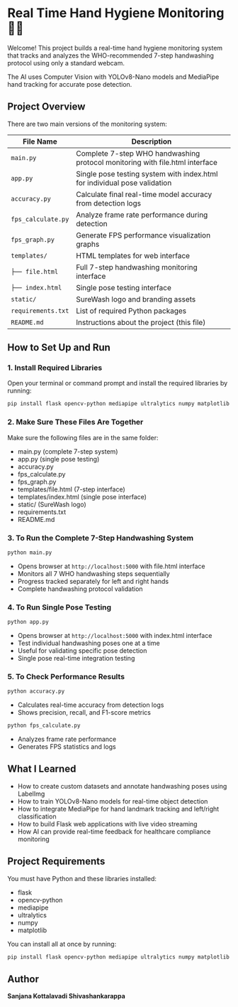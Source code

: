 # Real Time Hand Hygiene Monitoring 🧼👐

Welcome!
This project builds a real-time hand hygiene monitoring system that tracks and analyzes the WHO-recommended 7-step handwashing protocol using only a standard webcam.

The AI uses Computer Vision with YOLOv8-Nano models and MediaPipe hand tracking for accurate pose detection.

## Project Overview
There are two main versions of the monitoring system:

| File Name        | Description |
|------------------|-------------|
| `main.py`        | Complete 7-step WHO handwashing protocol monitoring with file.html interface |
| `app.py`         | Single pose testing system with index.html for individual pose validation |
| `accuracy.py`    | Calculate final real-time model accuracy from detection logs |
| `fps_calculate.py` | Analyze frame rate performance during detection |
| `fps_graph.py`   | Generate FPS performance visualization graphs |
| `templates/`     | HTML templates for web interface |
| `├── file.html`  | Full 7-step handwashing monitoring interface |
| `├── index.html` | Single pose testing interface |
| `static/`        | SureWash logo and branding assets |
| `requirements.txt` | List of required Python packages |
| `README.md`      | Instructions about the project (this file) |

## How to Set Up and Run

### 1. Install Required Libraries
Open your terminal or command prompt and install the required libraries by running:

```bash
pip install flask opencv-python mediapipe ultralytics numpy matplotlib
```

### 2. Make Sure These Files Are Together
Make sure the following files are in the same folder:
- main.py (complete 7-step system)
- app.py (single pose testing)
- accuracy.py
- fps_calculate.py
- fps_graph.py
- templates/file.html (7-step interface)
- templates/index.html (single pose interface)
- static/ (SureWash logo)
- requirements.txt
- README.md

### 3. To Run the Complete 7-Step Handwashing System

```bash
python main.py
```
- Opens browser at `http://localhost:5000` with file.html interface
- Monitors all 7 WHO handwashing steps sequentially
- Progress tracked separately for left and right hands
- Complete handwashing protocol validation

### 4. To Run Single Pose Testing

```bash
python app.py
```
- Opens browser at `http://localhost:5000` with index.html interface
- Test individual handwashing poses one at a time
- Useful for validating specific pose detection
- Single pose real-time integration testing

### 5. To Check Performance Results

```bash
python accuracy.py
```
- Calculates real-time accuracy from detection logs
- Shows precision, recall, and F1-score metrics

```bash
python fps_calculate.py
```
- Analyzes frame rate performance
- Generates FPS statistics and logs

## What I Learned
- How to create custom datasets and annotate handwashing poses using LabelImg
- How to train YOLOv8-Nano models for real-time object detection
- How to integrate MediaPipe for hand landmark tracking and left/right classification
- How to build Flask web applications with live video streaming
- How AI can provide real-time feedback for healthcare compliance monitoring

## Project Requirements

You must have Python and these libraries installed:
- flask
- opencv-python
- mediapipe
- ultralytics
- numpy
- matplotlib

You can install all at once by running:

```bash
pip install flask opencv-python mediapipe ultralytics numpy matplotlib
```

## Author
**Sanjana Kottalavadi Shivashankarappa**